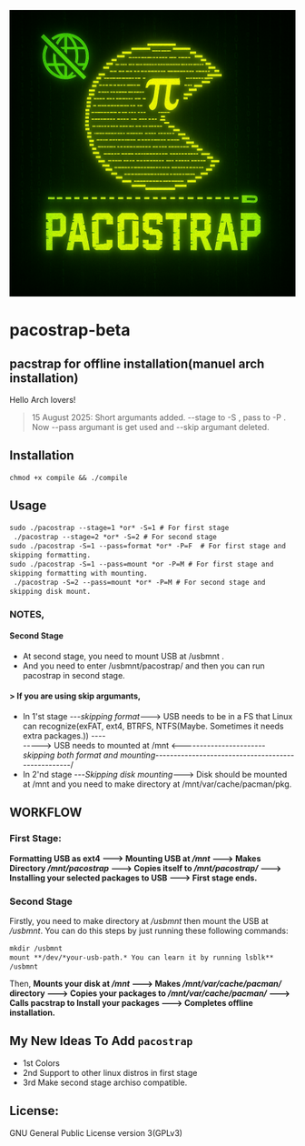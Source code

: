 ![pacostrap logo](pacostrap.png)

# pacostrap-beta
## pacstrap for offline installation(manuel arch installation)

Hello Arch lovers!
> 15 August 2025: Short argumants added. 
> --stage to -S , pass to -P .
> Now --pass argumant is get used and --skip argumant deleted.

## Installation
```any linux shell
chmod +x compile && ./compile
```

## Usage
```any linux shell
sudo ./pacostrap --stage=1 *or* -S=1 # For first stage
 ./pacostrap --stage=2 *or* -S=2 # For second stage
sudo ./pacostrap -S=1 --pass=format *or* -P=F  # For first stage and skipping formatting.
sudo ./pacostrap -S=1 --pass=mount *or -P=M # For first stage and skipping formatting with mounting.
 ./pacostrap -S=2 --pass=mount *or* -P=M # For second stage and skipping disk mount.
```
### NOTES,
#### Second Stage
- At second stage, you need to mount USB at /usbmnt . 
- And you need to enter /usbmnt/pacostrap/ and then you can run pacostrap in second stage.
#### > If you are using skip argumants,
- In 1'st stage ---*skipping format*---> USB needs to be in a FS that Linux can recognize(exFAT, ext4, BTRFS, NTFS(Maybe. Sometimes it needs extra packages.)) ----\
                \-----> USB needs to mounted at /mnt <-----------------------*skipping both format and mounting*---------------------------------------------------/
- In 2'nd stage ---*Skipping disk mounting*---> Disk should be mounted at /mnt and you need to make directory at /mnt/var/cache/pacman/pkg.

## WORKFLOW
### First Stage:
**Formatting USB as ext4 ---> Mounting USB at */mnt* ---> Makes Directory */mnt/pacostrap* ---> Copies itself to */mnt/pacostrap/* ---> Installing your selected packages to USB  ---> First stage ends.**

### Second Stage
Firstly, you need to make directory at */usbmnt* then mount the USB at */usbmnt*.
You can do this steps by just running these following commands:
```ArchISO
mkdir /usbmnt
mount **/dev/*your-usb-path.* You can learn it by running lsblk** /usbmnt
```
Then,
**Mounts your disk at */mnt* ---> Makes */mnt/var/cache/pacman/* directory ---> Copies your packages to */mnt/var/cache/pacman/* ---> Calls pacstrap to Install your packages ---> Completes offline installation.**

## My New Ideas To Add `pacostrap`
- 1st Colors
- 2nd Support to other linux distros in first stage
- 3rd Make second stage archiso compatible.

## License:
GNU General Public License version 3(GPLv3)
